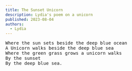 ```yaml
---
title: The Sunset Unicorn
description: Lydia's poem on a unicorn
published: 2023-08-04
authors:
  - Lydia
---
```


<pre>Where the sun sets beside the deep blue ocean 
A Unicorn walks beside the deep blue sea 
Where the green grass grows a unicorn walks
By the sunset
By the deep blue sea.</pre>